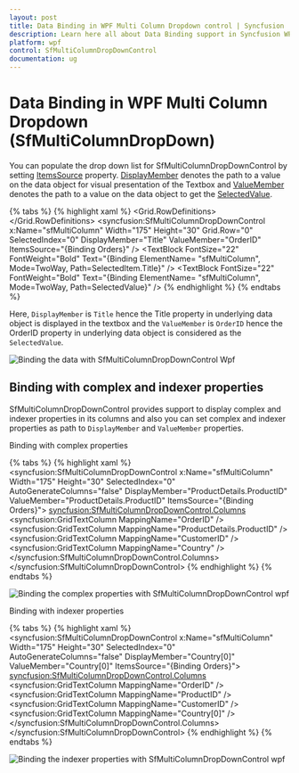 ```yaml
---
layout: post
title: Data Binding in WPF Multi Column Dropdown control | Syncfusion
description: Learn here all about Data Binding support in Syncfusion WPF Multi Column Dropdown (SfMultiColumnDropDown) control and more.
platform: wpf
control: SfMultiColumnDropDownControl
documentation: ug
---
```


# Data Binding in WPF Multi Column Dropdown (SfMultiColumnDropDown)

You can populate the drop down list for SfMultiColumnDropDownControl by setting [ItemsSource](https://help.syncfusion.com/cr/wpf/Syncfusion.UI.Xaml.Grid.SfMultiColumnDropDownControl.html#Syncfusion_UI_Xaml_Grid_SfMultiColumnDropDownControl_ItemsSource) property.
[DisplayMember](https://help.syncfusion.com/cr/wpf/Syncfusion.UI.Xaml.Grid.SfMultiColumnDropDownControl.html#Syncfusion_UI_Xaml_Grid_SfMultiColumnDropDownControl_DisplayMember) denotes the path to a value on the data object for visual presentation of the Textbox and [ValueMember](https://help.syncfusion.com/cr/wpf/Syncfusion.UI.Xaml.Grid.SfMultiColumnDropDownControl.html#Syncfusion_UI_Xaml_Grid_SfMultiColumnDropDownControl_ValueMember) denotes the path to a value on the data object to get the [SelectedValue](https://help.syncfusion.com/cr/wpf/Syncfusion.UI.Xaml.Grid.SfMultiColumnDropDownControl.html#Syncfusion_UI_Xaml_Grid_SfMultiColumnDropDownControl_SelectedValue). 

{% tabs %}
{% highlight xaml %}
<Grid>
    <Grid.RowDefinitions>
        <RowDefinition Height="400" />
        <RowDefinition Height="*" />
    </Grid.RowDefinitions>
<syncfusion:SfMultiColumnDropDownControl x:Name="sfMultiColumn"
                                         Width="175"
                                         Height="30"
                                         Grid.Row="0"
                                         SelectedIndex="0"
                                         DisplayMember="Title"
                                         ValueMember="OrderID"
                                         ItemsSource="{Binding Orders}" />
<StackPanel Grid.Row="1" Margin="100,0,0,0">
    <TextBlock FontSize="16" Text="SelectedItem (Display Member) " />
    <TextBlock FontSize="22"
               FontWeight="Bold"
               Text="{Binding ElementName= "sfMultiColumn",
                              Mode=TwoWay,
                              Path=SelectedItem.Title}" />
    <TextBlock FontSize="16" Text="SelectedValue (Value Member) " />
    <TextBlock FontSize="22"
               FontWeight="Bold"
               Text="{Binding ElementName= "sfMultiColumn",
                              Mode=TwoWay,
                              Path=SelectedValue}" />
</StackPanel>
</Grid>
{% endhighlight %}
{% endtabs %}


Here, `DisplayMember` is `Title` hence the Title property in underlying data object is displayed in the textbox and the `ValueMember` is `OrderID` hence the OrderID property in underlying data object is considered as the `SelectedValue`.

![Binding the data with SfMultiColumnDropDownControl Wpf](Data-Binding_images/Data-Binding_img1.png)

## Binding with complex and indexer properties

SfMultiColumnDropDownControl provides support to display complex and indexer properties in its columns and also you can set complex and indexer properties as path to `DisplayMember` and `ValueMember` properties.

Binding with complex properties

{% tabs %}
{% highlight xaml %}
<syncfusion:SfMultiColumnDropDownControl x:Name="sfMultiColumn"
                                         Width="175"
                                         Height="30"
                                         SelectedIndex="0"
                                         AutoGenerateColumns="false"
                                         DisplayMember="ProductDetails.ProductID"
                                         ValueMember="ProductDetails.ProductID"
                                         ItemsSource="{Binding Orders}">
    <syncfusion:SfMultiColumnDropDownControl.Columns>
        <syncfusion:GridTextColumn MappingName="OrderID" />
        <syncfusion:GridTextColumn MappingName="ProductDetails.ProductID" />
        <syncfusion:GridTextColumn MappingName="CustomerID" />
        <syncfusion:GridTextColumn MappingName="Country" />
    </syncfusion:SfMultiColumnDropDownControl.Columns>
</syncfusion:SfMultiColumnDropDownControl>
{% endhighlight %}
{% endtabs %}

![Binding the complex properties with SfMultiColumnDropDownControl wpf](Data-Binding_images/Data-Binding_img2.png)

Binding with indexer properties

{% tabs %}
{% highlight xaml %}
<syncfusion:SfMultiColumnDropDownControl x:Name="sfMultiColumn"
                                         Width="175"
                                         Height="30"
                                         SelectedIndex="0"
                                         AutoGenerateColumns="false"
                                         DisplayMember="Country[0]"
                                         ValueMember="Country[0]"
                                         ItemsSource="{Binding Orders}">
    <syncfusion:SfMultiColumnDropDownControl.Columns>
        <syncfusion:GridTextColumn MappingName="OrderID" />
        <syncfusion:GridTextColumn MappingName="ProductID" />
        <syncfusion:GridTextColumn MappingName="CustomerID" />
        <syncfusion:GridTextColumn MappingName="Country[0]" />
    </syncfusion:SfMultiColumnDropDownControl.Columns>
</syncfusion:SfMultiColumnDropDownControl>
{% endhighlight %}
{% endtabs %}

![Binding the indexer properties with SfMultiColumnDropDownControl wpf](Data-Binding_images/Data-Binding_img3.png)
